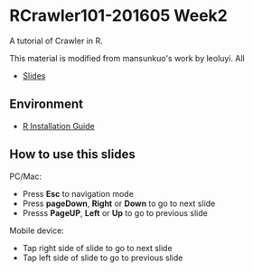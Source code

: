 # RCrawler101-201605 Week2

A tutorial of Crawler in R.

This material is modified from mansunkuo's work by leoluyi. All 

- [Slides](http://leoluyi.github.io/RCrawler101_201605_Week2/)


## Environment

- [R Installation Guide](http://leoluyi.github.io/RCrawler101_201605_Week2/install_R.html)


## How to use this slides

PC/Mac:

- Press **Esc** to navigation mode
- Press **pageDown**, **Right** or **Down** to go to next slide
- Presss **PageUP**, **Left** or **Up** to go to previous slide

Mobile device:

- Tap right side of slide to go to next slide
- Tap left side of slide to go to previous slide
